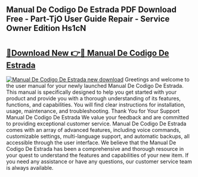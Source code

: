 ## Manual De Codigo De Estrada PDF Download Free - Part-TjO User Guide Repair - Service Owner Edition Hs1cN

# <h2><a href="http://cf23863.oget.top/?id=Manual+De+Codigo+De+Estrada">🔗Download New 👉🔴 Manual De Codigo De Estrada</a></h2>

[![Manual De Codigo De Estrada new download](https://i.imgur.com/5g1atiW.png)](http://cf23863.oget.top/?id=Manual+De+Codigo+De+Estrada)
Greetings and welcome to the user manual for your newly launched Manual De Codigo De Estrada. This manual is specifically designed to help you get started with your product and provide you with a thorough understanding of its features, functions, and capabilities. You will find clear instructions for installation, usage, maintenance, and troubleshooting. Thank You for Your Support Manual De Codigo De Estrada We value your feedback and are committed to providing exceptional customer service. Manual De Codigo De Estrada comes with an array of advanced features, including voice commands, customizable settings, multi-language support, and automatic backups, all accessible through the user interface. We believe that the Manual De Codigo De Estrada has been a comprehensive and thorough resource in your quest to understand the features and capabilities of your new item. If you need any assistance or have any questions, our customer service team is always available.
